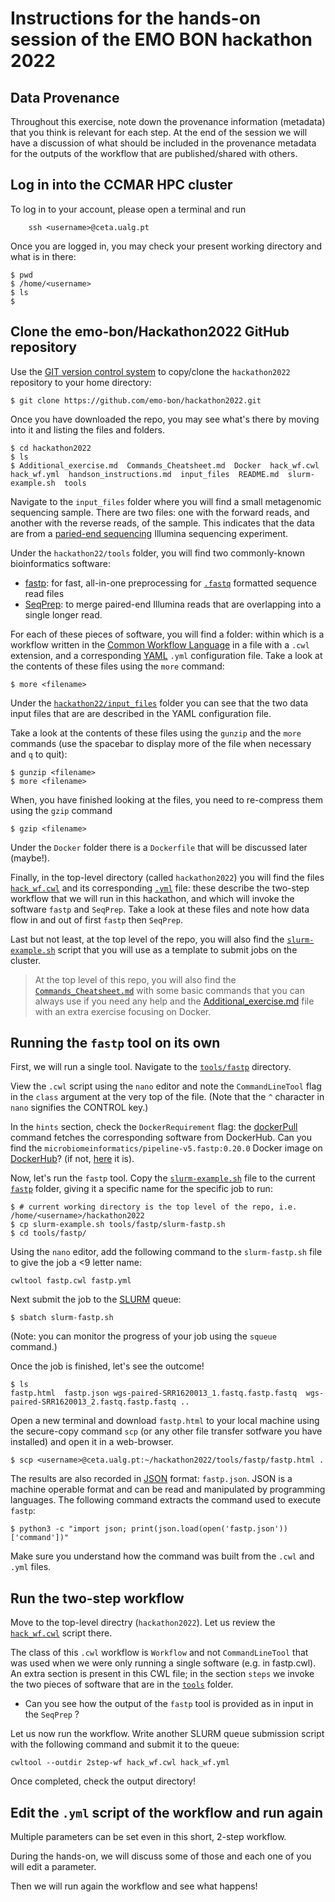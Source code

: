 # Instructions for the hands-on session of the EMO BON hackathon 2022


## Data Provenance

Throughout this exercise, note down the provenance information (metadata) that you think is relevant for each step. At the end of the session we will have a discussion of what should be included in the provenance metadata for the outputs of the workflow that are published/shared with others.

## Log in into the CCMAR HPC cluster

To log in to your account, please open a terminal and run 

```bash=
    ssh <username>@ceta.ualg.pt
```

Once you are logged in, you may check your present working directory and what is in there: 

    $ pwd
    $ /home/<username>
    $ ls
    $

## Clone the emo-bon/Hackathon2022 GitHub repository

Use the [GIT version control system](https://git-scm.com/) to copy/clone the `hackathon2022` repository to your home directory:


    $ git clone https://github.com/emo-bon/hackathon2022.git

Once you have downloaded the repo, you may see what's there by moving into it and listing the files and folders. 

    $ cd hackathon2022
    $ ls
    $ Additional_exercise.md  Commands_Cheatsheet.md  Docker  hack_wf.cwl  hack_wf.yml  handson_instructions.md  input_files  README.md  slurm-example.sh  tools


Navigate to the `input_files` folder where you will find a small metagenomic sequencing sample. 
There are two files: one with the forward reads, and another with the reverse reads, of the sample. 
This indicates that the data are from a [paried-end sequencing](https://www.illumina.com/science/technology/next-generation-sequencing/plan-experiments/paired-end-vs-single-read.html) Illumina sequencing experiment.

Under the `hackathon22/tools` folder, you will find two commonly-known bioinformatics software:
- [fastp](https://github.com/OpenGene/fastp): for fast, all-in-one preprocessing for [`.fastq`](https://en.wikipedia.org/wiki/FASTQ_format) formatted sequence read files
- [SeqPrep](https://github.com/jstjohn/SeqPrep): to merge paired-end Illumina reads that are overlapping into a single longer read.

For each of these pieces of software, you will find a folder: within which is a workflow written in the [Common Workflow Language]( https://www.commonwl.org/) in a file with a `.cwl` extension, and a corresponding [YAML](https://en.wikipedia.org/wiki/YAML) `.yml` configuration file. Take a look at the contents of these files using the `more` command:

    $ more <filename>

Under the [`hackathon22/input_files`](https://github.com/emo-bon/hackathon2022/tree/main/input_files) folder you can see that the two data input files that are are described in the YAML configuration file.

Take a look at the contents of these files using the `gunzip` and the `more` commands 
(use the spacebar to display more of the file when necessary and `q` to quit):

    $ gunzip <filename>
    $ more <filename>

When, you have finished looking at the files, you need to re-compress them using the `gzip` command

    $ gzip <filename>

<!--- Haris to explain
Note how the prefix names (e.g. `wgs-paired-SRR1620013_1`) of the output files are taken from the original input sequence files described in the YAML file through a name variable (e.g. `$(inputs.fastq1.nameroot`).
--->

Under the `Docker` folder there is a `Dockerfile` that will be discussed later (maybe!). 

Finally, in the top-level directory (called `hackathon2022`) you will find the files [`hack_wf.cwl`](https://github.com/emo-bon/hackathon2022/blob/main/hack_wf.cwl) and its corresponding [`.yml`](https://github.com/emo-bon/hackathon2022/blob/main/hack_wf.yml) file: 
these describe the two-step workflow that we will run in this hackathon, 
and which will invoke the software `fastp` and `SeqPrep`. 
Take a look at these files and note how data flow in and out of first `fastp` then `SeqPrep`.

Last but not least, at the top level of the repo, you will also find the [`slurm-example.sh`](https://github.com/emo-bon/hackathon2022/blob/main/slurm-example.sh) script
that you will use as a template to submit jobs on the cluster. 

> At the top level of this repo, you will also find the [`Commands_Cheatsheet.md`](https://github.com/emo-bon/hackathon2022/blob/main/Commands_Cheatsheet.md) with some basic commands that you can always use if you need any help and the [Additional_exercise.md](https://github.com/emo-bon/hackathon2022/blob/main/Additional_exercise.md) file with an extra exercise focusing on Docker. 


## Running the `fastp` tool on its own 

First, we will run a single tool. Navigate to the [`tools/fastp`](https://github.com/emo-bon/hackathon2022/tree/main/tools/fastp) directory.

View the `.cwl` script using the `nano` editor and note the `CommandLineTool` flag in the `class` argument at the very top of the file. 
(Note that the `^` character in `nano` signifies the CONTROL key.) 

In the `hints` section, check the `DockerRequirement` flag: the [dockerPull](https://docs.docker.com/engine/reference/commandline/pull/) command fetches the corresponding software from DockerHub. 
Can you find the `microbiomeinformatics/pipeline-v5.fastp:0.20.0` Docker image on [DockerHub](https://hub.docker.com)? 
(if not, [here](https://hub.docker.com/r/microbiomeinformatics/pipeline-v5.fastp) it is).

Now, let's run the `fastp` tool. 
Copy the [`slurm-example.sh`](https://github.com/emo-bon/hackathon2022/blob/main/slurm-example.sh) file to the current [`fastp`](https://github.com/emo-bon/hackathon2022/tree/main/tools/fastp) folder, giving it a specific name for the specific job to run:

    $ # current working directory is the top level of the repo, i.e. /home/<username>/hackathon2022
    $ cp slurm-example.sh tools/fastp/slurm-fastp.sh
    $ cd tools/fastp/

Using the `nano` editor, add the following command to the `slurm-fastp.sh` file to give the job a <9 letter name: 

    cwltool fastp.cwl fastp.yml

Next submit the job to the [SLURM](https://slurm.schedmd.com/documentation.html) queue:

    $ sbatch slurm-fastp.sh
   
(Note: you can monitor the progress of your job using the `squeue` command.)

Once the job is finished, let's see the outcome! 

    $ ls 
    fastp.html  fastp.json wgs-paired-SRR1620013_1.fastq.fastp.fastq  wgs-paired-SRR1620013_2.fastq.fastp.fastq ..

Open a new terminal and download `fastp.html` to your local machine using the secure-copy command `scp` (or any other file transfer sotfware you have installed) and open it in a web-browser.

    $ scp <username>@ceta.ualg.pt:~/hackathon2022/tools/fastp/fastp.html .


The results are also recorded in [JSON](https://www.json.org/json-en.html) format: `fastp.json`. JSON is a machine operable format and can be read and manipulated by programming languages. The following command extracts the command used to execute `fastp`:

    $ python3 -c "import json; print(json.load(open('fastp.json'))['command'])"
    
Make sure you understand how the command was built from the `.cwl` and `.yml` files.


## Run the two-step workflow 

Move to the top-level directry (`hackathon2022`). 
Let us review the [`hack_wf.cwl`](https://github.com/emo-bon/hackathon2022/blob/main/hack_wf.cwl) script there. 

The class of this `.cwl` workflow is `Workflow` and not `CommandLineTool` that was used when we were only running a single software (e.g. in fastp.cwl). An extra section is present in this CWL file; in the section `steps` we invoke the two pieces of software that are in the [`tools`](https://github.com/emo-bon/hackathon2022/tree/main/tools) folder. 
   * Can you see how the output of the `fastp` tool is provided as in input in the `SeqPrep` ? 

Let us now run the workflow. Write another SLURM queue submission script with the following command and submit it to the queue: 

    cwltool --outdir 2step-wf hack_wf.cwl hack_wf.yml

Once completed, check the output directory!


## Edit the `.yml` script of the workflow and run again


Multiple parameters can be set even in this short, 2-step workflow. 

During the hands-on, we will discuss some of those and each one of you
will edit a parameter. 

Then we will run again the workflow and see what happens! 



